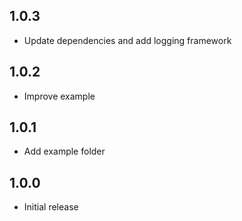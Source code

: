 ## 1.0.3

* Update dependencies and add logging framework

## 1.0.2

* Improve example

## 1.0.1

* Add example folder

## 1.0.0

* Initial release
